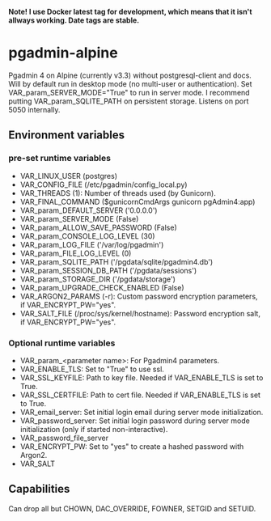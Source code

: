 **Note! I use Docker latest tag for development, which means that it isn't allways working. Date tags are stable.**

# pgadmin-alpine
Pgadmin 4 on Alpine (currently v3.3) without postgresql-client and docs. Will by default run in desktop mode (no multi-user or authentication). Set VAR_param_SERVER_MODE="True" to run in server mode. I recommend putting VAR_param_SQLITE_PATH on persistent storage. Listens on port 5050 internally.

## Environment variables
### pre-set runtime variables
* VAR_LINUX_USER (postgres)
* VAR_CONFIG_FILE (/etc/pgadmin/config_local.py)
* VAR_THREADS (1): Number of threads used (by Gunicorn).
* VAR_FINAL_COMMAND (\$gunicornCmdArgs gunicorn pgAdmin4:app)
* VAR_param_DEFAULT_SERVER ('0.0.0.0')
* VAR_param_SERVER_MODE (False)
* VAR_param_ALLOW_SAVE_PASSWORD (False)
* VAR_param_CONSOLE_LOG_LEVEL (30)
* VAR_param_LOG_FILE ('/var/log/pgadmin')
* VAR_param_FILE_LOG_LEVEL (0)
* VAR_param_SQLITE_PATH ('/pgdata/sqlite/pgadmin4.db')
* VAR_param_SESSION_DB_PATH ('/pgdata/sessions')
* VAR_param_STORAGE_DIR ('/pgdata/storage')
* VAR_param_UPGRADE_CHECK_ENABLED (False)
* VAR_ARGON2_PARAMS (-r): Custom password encryption parameters, if VAR_ENCRYPT_PW="yes".
* VAR_SALT_FILE (/proc/sys/kernel/hostname): Password encryption salt, if VAR_ENCRYPT_PW="yes".

### Optional runtime variables
* VAR_param_&lt;parameter name&gt;: For Pgadmin4 parameters.
* VAR_ENABLE_TLS: Set to "True" to use ssl.
* VAR_SSL_KEYFILE: Path to key file. Needed if VAR_ENABLE_TLS is set to True.
* VAR_SSL_CERTFILE: Path to cert file. Needed if VAR_ENABLE_TLS is set to True.
* VAR_email_server: Set initial login email during server mode initialization.
* VAR_password_server: Set initial login password during server mode initialization (only if started non-interactive). 
* VAR_password_file_server
* VAR_ENCRYPT_PW: Set to "yes" to create a hashed password with Argon2.
* VAR_SALT

## Capabilities
Can drop all but CHOWN, DAC_OVERRIDE, FOWNER, SETGID and SETUID.
